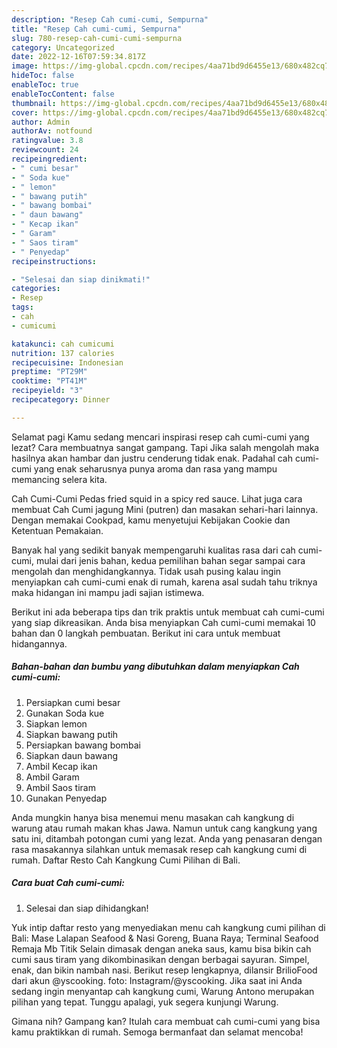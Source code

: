 ```yaml
---
description: "Resep Cah cumi-cumi, Sempurna"
title: "Resep Cah cumi-cumi, Sempurna"
slug: 780-resep-cah-cumi-cumi-sempurna
category: Uncategorized
date: 2022-12-16T07:59:34.817Z
image: https://img-global.cpcdn.com/recipes/4aa71bd9d6455e13/680x482cq70/cah-cumi-cumi-foto-resep-utama.jpg
hideToc: false
enableToc: true
enableTocContent: false
thumbnail: https://img-global.cpcdn.com/recipes/4aa71bd9d6455e13/680x482cq70/cah-cumi-cumi-foto-resep-utama.jpg
cover: https://img-global.cpcdn.com/recipes/4aa71bd9d6455e13/680x482cq70/cah-cumi-cumi-foto-resep-utama.jpg
author: Admin
authorAv: notfound
ratingvalue: 3.8
reviewcount: 24
recipeingredient:
- " cumi besar"
- " Soda kue"
- " lemon"
- " bawang putih"
- " bawang bombai"
- " daun bawang"
- " Kecap ikan"
- " Garam"
- " Saos tiram"
- " Penyedap"
recipeinstructions:

- "Selesai dan siap dinikmati!"
categories:
- Resep
tags:
- cah
- cumicumi

katakunci: cah cumicumi 
nutrition: 137 calories
recipecuisine: Indonesian
preptime: "PT29M"
cooktime: "PT41M"
recipeyield: "3"
recipecategory: Dinner

---
```



Selamat pagi Kamu sedang mencari inspirasi resep cah cumi-cumi yang lezat? Cara membuatnya sangat gampang. Tapi Jika salah mengolah maka hasilnya akan hambar dan justru cenderung tidak enak. Padahal cah cumi-cumi yang enak seharusnya punya aroma dan rasa yang mampu memancing selera kita.


Cah Cumi-Cumi Pedas fried squid in a spicy red sauce. Lihat juga cara membuat Cah Cumi jagung Mini (putren) dan masakan sehari-hari lainnya. Dengan memakai Cookpad, kamu menyetujui Kebijakan Cookie dan Ketentuan Pemakaian.

Banyak hal yang sedikit banyak mempengaruhi kualitas rasa dari cah cumi-cumi, mulai dari jenis bahan, kedua pemilihan bahan segar sampai cara mengolah dan menghidangkannya. Tidak usah pusing kalau ingin menyiapkan cah cumi-cumi enak di rumah, karena asal sudah tahu triknya maka hidangan ini mampu jadi sajian istimewa.


Berikut ini ada beberapa tips dan trik praktis untuk membuat cah cumi-cumi yang siap dikreasikan. Anda bisa menyiapkan Cah cumi-cumi memakai 10 bahan dan 0 langkah pembuatan. Berikut ini cara untuk membuat hidangannya.

<!--inarticleads1-->

##### Bahan-bahan dan bumbu yang dibutuhkan dalam menyiapkan Cah cumi-cumi:

1. Persiapkan  cumi besar
1. Gunakan  Soda kue
1. Siapkan  lemon
1. Siapkan  bawang putih
1. Persiapkan  bawang bombai
1. Siapkan  daun bawang
1. Ambil  Kecap ikan
1. Ambil  Garam
1. Ambil  Saos tiram
1. Gunakan  Penyedap


Anda mungkin hanya bisa menemui menu masakan cah kangkung di warung atau rumah makan khas Jawa. Namun untuk cang kangkung yang satu ini, ditambah potongan cumi yang lezat. Anda yang penasaran dengan rasa masakannya silahkan untuk memasak resep cah kangkung cumi di rumah. Daftar Resto Cah Kangkung Cumi Pilihan di Bali. 

<!--inarticleads2-->

##### Cara buat Cah cumi-cumi:


1. Selesai dan siap dihidangkan!

Yuk intip daftar resto yang menyediakan menu cah kangkung cumi pilihan di Bali: Mase Lalapan Seafood &amp; Nasi Goreng, Buana Raya; Terminal Seafood Remaja Mb Titik Selain dimasak dengan aneka saus, kamu bisa bikin cah cumi saus tiram yang dikombinasikan dengan berbagai sayuran. Simpel, enak, dan bikin nambah nasi. Berikut resep lengkapnya, dilansir BrilioFood dari akun @yscooking. foto: Instagram/@yscooking. Jika saat ini Anda sedang ingin menyantap cah kangkung cumi, Warung Antono merupakan pilihan yang tepat. Tunggu apalagi, yuk segera kunjungi Warung. 

Gimana nih? Gampang kan? Itulah cara membuat cah cumi-cumi yang bisa kamu praktikkan di rumah. Semoga bermanfaat dan selamat mencoba!

